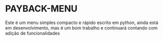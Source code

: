 # PAYBACK-MENU
Este é um menu simples compacto e rápido escrito em python, ainda está em desenvolvimento, mas é um bom trabalho e continuará contando com adição de funcionalidades
